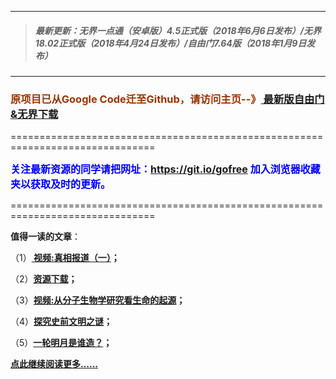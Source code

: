 ***
>##### 最新更新：无界一点通（安卓版）4.5正式版（2018年6月6日发布）/无界18.02正式版（2018年4月24日发布）/自由门7.64版（2018年1月9日发布）
***

<h3><font color="#993300"> 原项目已从Google Code迁至Github，请访问主页--》<a href="https://github.com/sglfree/freesky/wiki/%E8%87%AA%E7%94%B1%E9%97%A8%E6%9C%80%E6%96%B0%E7%89%88%E4%B8%8B%E8%BD%BD-%E6%97%A0%E7%95%8C%E6%B5%8F%E8%A7%88%E6%9C%80%E6%96%B0%E6%AD%A3%E5%BC%8F%E7%89%88%E4%B8%8B%E8%BD%BD-%E7%BF%BB%E5%A2%99%E8%BD%AF%E4%BB%B6%E4%B8%8B%E8%BD%BD" target="_blank"> 最新版自由门&无界下载</a></font></h3>
<p>===============================================================================</p>
<font color="blue" size="3"><strong>关注最新资源的同学请把网址：<font color="#993300"><a href="https://git.io/gofree" target="_blank">https://git.io/gofree</a> </font>加入浏览器收藏夹以获取及时的更新。</strong></font>
<p>===============================================================================</p>
<p><strong>值得一读的文章</strong>：</p>
<p>（1）<strong><a href="http://t.cn/Rrspnj6?h=b1" target="_blank"> 视频:真相报道（一）</a>；</strong></p>
<p>（2）<strong><a href="http://t.cn/RrspwBf?h=a4" target="_blank">资源下载</a>；</strong></p>
<p>（3）<strong><a href="http://t.cn/Rrs0hOb?h=b3" target="_blank">视频:从分子生物学研究看生命的起源</a>；</strong></p>
<p>（4）<strong><a href="http://t.cn/Rrs0LaR?h=b4" target="_blank">探究史前文明之谜</a>；</strong></p>
<p>（5）<strong><a href="http://t.cn/Rrs059e?h=b6" target="_blank">一轮明月是谁造？</a>；</strong></p>
<p><strong><a href="http://t.cn/Rrs0MFr?h=b7" target="_blank">点此继续阅读更多……</a></strong></p>

